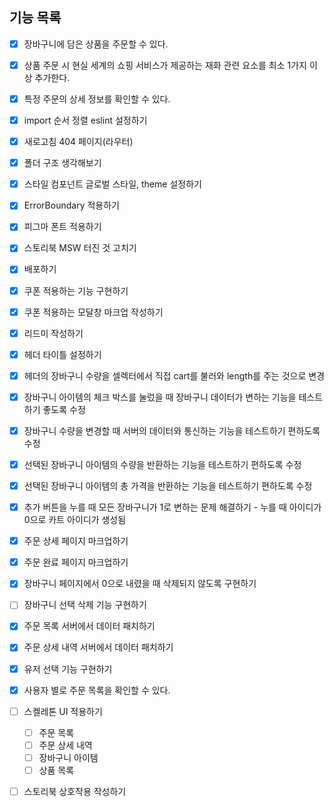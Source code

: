 ## 기능 목록

- [x] 장바구니에 담은 상품을 주문할 수 있다.
- [x] 상품 주문 시 현실 세계의 쇼핑 서비스가 제공하는 재화 관련 요소를 최소 1가지 이상 추가한다.
- [x] 특정 주문의 상세 정보를 확인할 수 있다.

- [x] import 순서 정렬 eslint 설정하기
- [x] 새로고침 404 페이지(라우터)
- [x] 폴더 구조 생각해보기
- [x] 스타일 컴포넌트 글로벌 스타일, theme 설정하기
- [x] ErrorBoundary 적용하기
- [x] 피그마 폰트 적용하기
- [x] 스토리북 MSW 터진 것 고치기
- [x] 배포하기

- [x] 쿠폰 적용하는 기능 구현하기
- [x] 쿠폰 적용하는 모달창 마크업 작성하기
- [x] 리드미 작성하기
- [x] 헤더 타이틀 설정하기

- [x] 헤더의 장바구니 수량을 셀렉터에서 직접 cart를 불러와 length를 주는 것으로 변경
- [x] 장바구니 아이템의 체크 박스를 눌렀을 때 장바구니 데이터가 변하는 기능을 테스트하기 좋도록 수정
- [x] 장바구니 수량을 변경할 때 서버의 데이터와 통신하는 기능을 테스트하기 편하도록 수정
- [x] 선택된 장바구니 아이템의 수량을 반환하는 기능을 테스트하기 편하도록 수정
- [x] 선택된 장바구니 아이템의 총 가격을 반환하는 기능을 테스트하기 편하도록 수정

- [x] 추가 버튼을 누를 때 모든 장바구니가 1로 변하는 문제 해결하기 - 누를 때 아이디가 0으로 카트 아이디가 생성됨
- [x] 주문 상세 페이지 마크업하기
- [x] 주문 완료 페이지 마크업하기

- [x] 장바구니 페이지에서 0으로 내렸을 때 삭제되지 않도록 구현하기
- [ ] 장바구니 선택 삭제 기능 구현하기
- [x] 주문 목록 서버에서 데이터 패치하기
- [x] 주문 상세 내역 서버에서 데이터 패치하기
- [x] 유저 선택 기능 구현하기
- [x] 사용자 별로 주문 목록을 확인할 수 있다.
- [ ] 스켈레톤 UI 적용하기
  - [ ] 주문 목록
  - [ ] 주문 상세 내역
  - [ ] 장바구니 아이템
  - [ ] 상품 목록
- [ ] 스토리북 상호작용 작성하기
